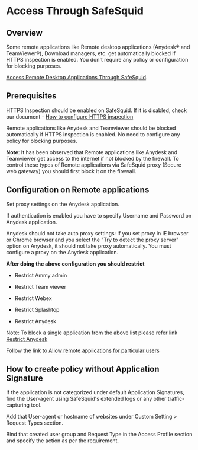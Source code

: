 # Access Through SafeSquid

## Overview

Some remote applications like Remote desktop applications (Anydesk® and TeamViewer®), Download managers, etc. get automatically blocked if HTTPS inspection is enabled. You don't require any policy or configuration for blocking purposes.

[Access Remote Desktop Applications Through SafeSquid](https://help.safesquid.com/portal/en/kb/articles/access-remote-desktop-applications-through-safesquid).

## Prerequisites

HTTPS Inspection should be enabled on SafeSquid. If it is disabled, check our document - [How to configure HTTPS inspection](https://help.safesquid.com/portal/en/kb/articles/setup-https-inspection)

Remote applications like Anydesk and Teamviewer should be blocked automatically if HTTPS inspection is enabled. No need to configure any policy for blocking purposes.

**Note**: It has been observed that Remote applications like Anydesk and Teamviewer get access to the internet if not blocked by the firewall. To control these types of Remote applications via SafeSquid proxy (Secure web gateway) you should first block it on the firewall.

## Configuration on Remote applications 

Set proxy settings on the Anydesk application.

If authentication is enabled you have to specify Username and Password on Anydesk application.

Anydesk should not take auto proxy settings: If you set proxy in IE browser or Chrome browser and you select the "Try to detect the proxy server" option on Anydesk, it should not take proxy automatically. You must configure a proxy on the Anydesk application.

**After doing the above configuration you should restrict**

-   Restrict Ammy admin

-   Restrict Team viewer

-   Restrict Webex

-   Restrict Splashtop

-   Restrict Anydesk

Note: To block a single application from the above list please refer link [Restrict Anydesk](https://help.safesquid.com/portal/en/kb/articles/restrict-any-desk)

Follow the link to [Allow remote applications for particular users](https://help.safesquid.com/portal/en/kb/articles/allow-remote-applications-to-particular-users)

## How to create policy without Application Signature

If the application is not categorized under default Application Signatures, find the User-agent using SafeSquid's extended logs or any other traffic-capturing tool.

Add that User-agent or hostname of websites under Custom Setting > Request Types section.

Bind that created user group and Request Type in the Access Profile section and specify the action as per the requirement.